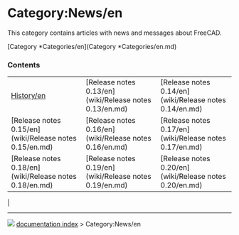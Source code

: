 # Category:News/en
This category contains articles with news and messages about FreeCAD.

[Category   *Categories/en](Category   *Categories/en.md)

### Contents

|     |     |     |
| --- | --- | --- |
| [History/en](wiki/History/en.md) | [Release notes 0.13/en](wiki/Release notes 0.13/en.md) | [Release notes 0.14/en](wiki/Release notes 0.14/en.md) |
| [Release notes 0.15/en](wiki/Release notes 0.15/en.md) | [Release notes 0.16/en](wiki/Release notes 0.16/en.md) | [Release notes 0.17/en](wiki/Release notes 0.17/en.md) |
| [Release notes 0.18/en](wiki/Release notes 0.18/en.md) | [Release notes 0.19/en](wiki/Release notes 0.19/en.md) | [Release notes 0.20/en](wiki/Release notes 0.20/en.md) |
|



---
![](images/Right_arrow.png) [documentation index](../README.md) > Category:News/en
